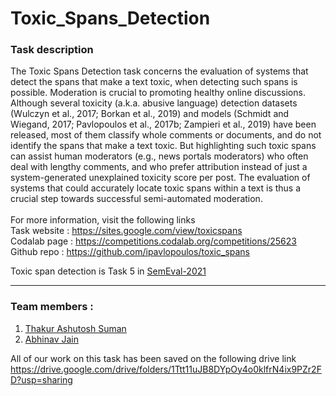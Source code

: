 # Toxic_Spans_Detection

### Task description

The Toxic Spans Detection task concerns the evaluation of systems that detect the spans that make a text toxic, when detecting such spans is possible. Moderation is crucial to promoting healthy online discussions. Although several toxicity (a.k.a. abusive language) detection datasets (Wulczyn et al., 2017; Borkan et al., 2019) and models (Schmidt and Wiegand, 2017; Pavlopoulos et al., 2017b; Zampieri et al., 2019) have been released, most of them classify whole comments or documents, and do not identify the spans that make a text toxic. But highlighting such toxic spans can assist human moderators (e.g., news portals moderators) who often deal with lengthy comments, and who prefer attribution instead of just a system-generated unexplained toxicity score per post. The evaluation of systems that could accurately locate toxic spans within a text is thus a crucial step towards successful semi-automated moderation. \
\
For more information, visit the following links \
Task website : https://sites.google.com/view/toxicspans \
Codalab page : https://competitions.codalab.org/competitions/25623 \
Github repo : https://github.com/ipavlopoulos/toxic_spans

Toxic span detection is Task 5 in [SemEval-2021](https://semeval.github.io/SemEval2021/)

---
### Team members :
1. [Thakur Ashutosh Suman](https://github.com/ashutoshsuman99)
2. [Abhinav Jain](https://github.com/jain-abhinav02)

All of our work on this task has been saved on the following drive link
https://drive.google.com/drive/folders/1Ttt11uJB8DYpOy4o0klfrN4ix9PZr2FD?usp=sharing


